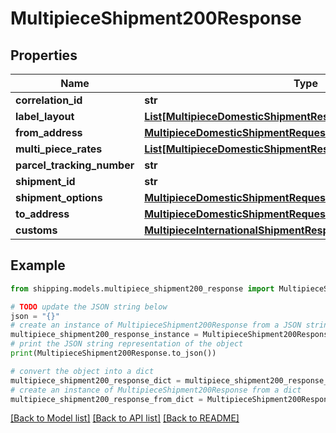 # MultipieceShipment200Response


## Properties

Name | Type | Description | Notes
------------ | ------------- | ------------- | -------------
**correlation_id** | **str** | description | [optional] 
**label_layout** | [**List[MultipieceDomesticShipmentResponseLabelLayoutInner]**](MultipieceDomesticShipmentResponseLabelLayoutInner.md) | description | [optional] 
**from_address** | [**MultipieceDomesticShipmentRequestFromAddress**](MultipieceDomesticShipmentRequestFromAddress.md) |  | [optional] 
**multi_piece_rates** | [**List[MultipieceDomesticShipmentResponseMultiPieceRatesInner]**](MultipieceDomesticShipmentResponseMultiPieceRatesInner.md) | description | [optional] 
**parcel_tracking_number** | **str** | description | [optional] 
**shipment_id** | **str** | description | [optional] 
**shipment_options** | [**MultipieceDomesticShipmentRequestShipmentOptions**](MultipieceDomesticShipmentRequestShipmentOptions.md) |  | [optional] 
**to_address** | [**MultipieceDomesticShipmentRequestToAddress**](MultipieceDomesticShipmentRequestToAddress.md) |  | [optional] 
**customs** | [**MultipieceInternationalShipmentResponseCustoms**](MultipieceInternationalShipmentResponseCustoms.md) |  | [optional] 

## Example

```python
from shipping.models.multipiece_shipment200_response import MultipieceShipment200Response

# TODO update the JSON string below
json = "{}"
# create an instance of MultipieceShipment200Response from a JSON string
multipiece_shipment200_response_instance = MultipieceShipment200Response.from_json(json)
# print the JSON string representation of the object
print(MultipieceShipment200Response.to_json())

# convert the object into a dict
multipiece_shipment200_response_dict = multipiece_shipment200_response_instance.to_dict()
# create an instance of MultipieceShipment200Response from a dict
multipiece_shipment200_response_from_dict = MultipieceShipment200Response.from_dict(multipiece_shipment200_response_dict)
```
[[Back to Model list]](../README.md#documentation-for-models) [[Back to API list]](../README.md#documentation-for-api-endpoints) [[Back to README]](../README.md)


